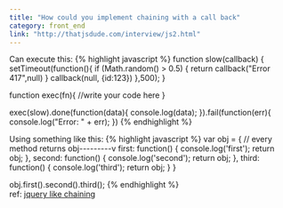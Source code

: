 ```yaml
---
title: "How could you implement chaining with a call back"
category: front_end
link: "http://thatjsdude.com/interview/js2.html"
---
```

Can execute this:
{% highlight javascript %}
function slow(callback) {
    setTimeout(function(){
        if (Math.random() > 0.5) {
            return callback("Error 417",null)
        }
        callback(null, {id:123})
    },500);
}

function exec(fn){
//write your code here
}

exec(slow).done(function(data){
    console.log(data);
}).fail(function(err){
    console.log("Error: " + err);
})
{% endhighlight %}

Using something like this:
{% highlight javascript %}
var obj = {   // every method returns obj---------v
    first: function() { console.log('first');   return obj; },
    second: function() { console.log('second'); return obj; },
    third: function() { console.log('third');   return obj; }
}

obj.first().second().third();
{% endhighlight %}        
ref: [jquery like chaining](http://stackoverflow.com/questions/7475336/how-does-jquery-chaining-work)    
